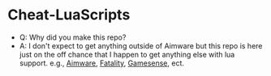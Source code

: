 # Cheat-LuaScripts

* Q: Why did you make this repo?
* A:  I don't expect to get anything outside of Aimware but this repo is here just on the off chance that I happen to get anything else with lua support. e.g., [Aimware](https://aimware.net), [Fatality](http://fatality.win/), [Gamesense](https://gamesense.pub/), ect.
